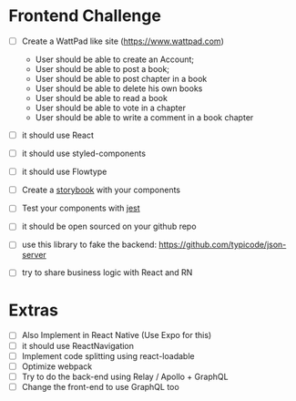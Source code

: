 # Frontend Challenge

- [ ] Create a WattPad like site (https://www.wattpad.com)
    * User should be able to create an Account;
    * User should be able to post a book;
    * User should be able to post chapter in a book
    * User should be able to delete his own books
    * User should be able to read a book
    * User should be able to vote in a chapter
    * User should be able to write a comment in a book chapter
    
- [ ] it should use React
- [ ] it should use styled-components
- [ ] it should use Flowtype
- [ ] Create a [storybook] with your components
- [ ] Test your components with [jest]
- [ ] it should be open sourced on your github repo
- [ ] use this library to fake the backend: https://github.com/typicode/json-server
- [ ] try to share business logic with React and RN

# Extras
- [ ] Also Implement in React Native (Use Expo for this)
- [ ] it should use ReactNavigation
- [ ] Implement code splitting using react-loadable
- [ ] Optimize webpack
- [ ] Try to do the back-end using Relay / Apollo + GraphQL
- [ ] Change the front-end to use GraphQL too

[storybook]: https://github.com/storybooks/storybook
[jest]: https://jest-everywhere.now.sh
